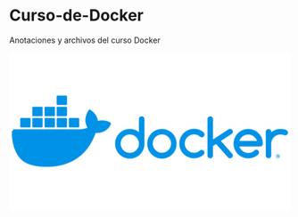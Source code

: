 # Curso-de-Docker

Anotaciones y archivos del curso Docker

![texto_alternativo](Docker-Logo-2.png)
